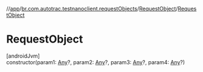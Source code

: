 //[app](../../../index.md)/[br.com.autotrac.testnanoclient.requestObjects](../index.md)/[RequestObject](index.md)/[RequestObject](-request-object.md)

# RequestObject

[androidJvm]\
constructor(param1: [Any](https://kotlinlang.org/api/latest/jvm/stdlib/kotlin/-any/index.html)?, param2: [Any](https://kotlinlang.org/api/latest/jvm/stdlib/kotlin/-any/index.html)?, param3: [Any](https://kotlinlang.org/api/latest/jvm/stdlib/kotlin/-any/index.html)?, param4: [Any](https://kotlinlang.org/api/latest/jvm/stdlib/kotlin/-any/index.html)?)
